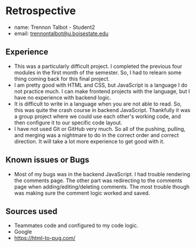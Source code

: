 # Retrospective

- name: Trennon Talbot - Student2
- email: trennontalbot@u.boisestate.edu

## Experience

- This was a particularly difficult project. I completed the previous four modules in the first month of the semester. So, I had to relearn some thing coming back for this final project.
- I am pretty good with HTML and CSS, but JavaScript is a language I do not practice much. I can make frontend projects with the language, but I have no experience with backend logic.
- It is difficult to write in a language when you are not able to read. So, this was quite the crash course in backend JavaScript. Thankfully it was a group project where we could use each other's working code, and then configure it to our specific code layout.
- I have not used Git or GitHub very much. So all of the pushing, pulling, and merging was a nightmare to do in the correct order and correct direction. It will take a lot more experience to get good with it.

## Known issues or Bugs

- Most of my bugs was in the backend JavaScript. I had trouble rendering the comments page. The other part was redirecting to the comments page when adding/editing/deleting comments. The most trouble though was making sure the comment logic worked and saved.

## Sources used

- Teammates code and configured to my code logic.
- Google
- https://html-to-pug.com/

